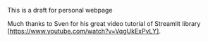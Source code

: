 This is a draft for personal webpage

Much thanks to Sven for his great video tutorial of Streamlit library [https://www.youtube.com/watch?v=VqgUkExPvLY].